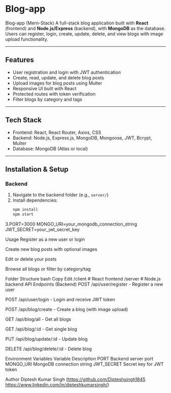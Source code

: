 # Blog-app
Blog-app (Mern-Stack)
A full-stack blog application built with **React** (frontend) and **Node.js/Express** (backend), with **MongoDB** as the database. Users can register, login, create, update, delete, and view blogs with image upload functionality.

---

## Features

- User registration and login with JWT authentication  
- Create, read, update, and delete blog posts  
- Upload images for blog posts using Multer  
- Responsive UI built with React  
- Protected routes with token verification  
- Filter blogs by category and tags  

---

## Tech Stack

- Frontend: React, React Router, Axios, CSS  
- Backend: Node.js, Express.js, MongoDB, Mongoose, JWT, Bcrypt, Multer  
- Database: MongoDB (Atlas or local)  

---

## Installation & Setup

### Backend

1. Navigate to the backend folder (e.g., `server/`)  
2. Install dependencies:  
   ```bash
   npm install
   npm start
3.PORT=3000
MONGO_URI=your_mongodb_connection_string
JWT_SECRET=your_jwt_secret_key

Usage
Register as a new user or login

Create new blog posts with optional images

Edit or delete your posts

Browse all blogs or filter by category/tag

Folder Structure
bash
Copy
Edit
/client    # React frontend
/server    # Node.js backend
API Endpoints (Backend)
POST /api/user/register - Register a new user

POST /api/user/login - Login and receive JWT token

POST /api/blog/create - Create a blog (with image upload)

GET /api/blog/all - Get all blogs

GET /api/blog/:id - Get single blog

PUT /api/blog/update/:id - Update blog

DELETE /api/blog/delete/:id - Delete blog

Environment Variables
Variable	Description
PORT	Backend server port
MONGO_URI	MongoDB connection string
JWT_SECRET	Secret key for JWT token


Author
Diptesh Kumar Singh
(https://github.com/Dipteshsingh1845
https://www.linkedin.com/in/dipteshkumarsingh/)

